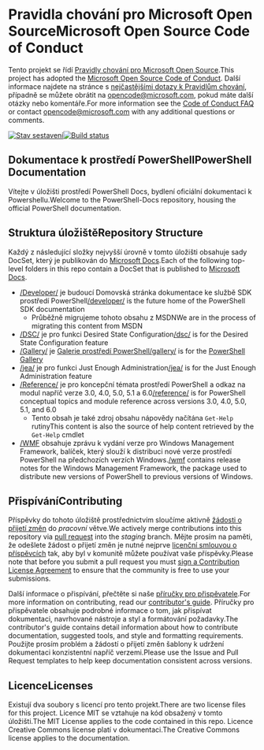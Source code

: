# <a name="microsoft-open-source-code-of-conduct"></a><span data-ttu-id="115c8-101">Pravidla chování pro Microsoft Open Source</span><span class="sxs-lookup"><span data-stu-id="115c8-101">Microsoft Open Source Code of Conduct</span></span>

<span data-ttu-id="115c8-102">Tento projekt se řídí [Pravidly chování pro Microsoft Open Source](https://opensource.microsoft.com/codeofconduct/).</span><span class="sxs-lookup"><span data-stu-id="115c8-102">This project has adopted the [Microsoft Open Source Code of Conduct](https://opensource.microsoft.com/codeofconduct/).</span></span>
<span data-ttu-id="115c8-103">Další informace najdete na stránce s [nejčastějšími dotazy k Pravidlům chování](https://opensource.microsoft.com/codeofconduct/faq/), případně se můžete obrátit na [opencode@microsoft.com](mailto:opencode@microsoft.com), pokud máte další otázky nebo komentáře.</span><span class="sxs-lookup"><span data-stu-id="115c8-103">For more information see the [Code of Conduct FAQ](https://opensource.microsoft.com/codeofconduct/faq/) or contact [opencode@microsoft.com](mailto:opencode@microsoft.com) with any additional questions or comments.</span></span>

<span data-ttu-id="115c8-104">[![Stav sestavení](https://ci.appveyor.com/api/projects/status/onshefxnc4g4pv87/branch/staging?svg=true)](https://ci.appveyor.com/project/PowerShell/powershell-docs/branch/staging)</span><span class="sxs-lookup"><span data-stu-id="115c8-104">[![Build status](https://ci.appveyor.com/api/projects/status/onshefxnc4g4pv87/branch/staging?svg=true)](https://ci.appveyor.com/project/PowerShell/powershell-docs/branch/staging)</span></span>

## <a name="powershell-documentation"></a><span data-ttu-id="115c8-105">Dokumentace k prostředí PowerShell</span><span class="sxs-lookup"><span data-stu-id="115c8-105">PowerShell Documentation</span></span>

<span data-ttu-id="115c8-106">Vítejte v úložišti prostředí PowerShell Docs, bydlení oficiální dokumentaci k Powershellu.</span><span class="sxs-lookup"><span data-stu-id="115c8-106">Welcome to the PowerShell-Docs repository, housing the official PowerShell documentation.</span></span>

## <a name="repository-structure"></a><span data-ttu-id="115c8-107">Struktura úložiště</span><span class="sxs-lookup"><span data-stu-id="115c8-107">Repository Structure</span></span>

<span data-ttu-id="115c8-108">Každý z následující složky nejvyšší úrovně v tomto úložišti obsahuje sady DocSet, který je publikován do [Microsoft Docs](https://docs.microsoft.com/powershell).</span><span class="sxs-lookup"><span data-stu-id="115c8-108">Each of the following top-level folders in this repo contain a DocSet that is published to [Microsoft Docs](https://docs.microsoft.com/powershell).</span></span>

- <span data-ttu-id="115c8-109">[/Developer/](https://docs.microsoft.com/powershell/developer/) je budoucí Domovská stránka dokumentace ke službě SDK prostředí PowerShell</span><span class="sxs-lookup"><span data-stu-id="115c8-109">[/developer/](https://docs.microsoft.com/powershell/developer/) is the future home of the PowerShell SDK documentation</span></span>
  - <span data-ttu-id="115c8-110">Průběžně migrujeme tohoto obsahu z MSDN</span><span class="sxs-lookup"><span data-stu-id="115c8-110">We are in the process of migrating this content from MSDN</span></span>
- <span data-ttu-id="115c8-111">[/DSC/](https://docs.microsoft.com/powershell/dsc/) je pro funkci Desired State Configuration</span><span class="sxs-lookup"><span data-stu-id="115c8-111">[/dsc/](https://docs.microsoft.com/powershell/dsc/) is for the Desired State Configuration feature</span></span>
- <span data-ttu-id="115c8-112">[/Gallery/](https://docs.microsoft.com/powershell/gallery) je [Galerie prostředí PowerShell](https://www.powershellgallery.com/)</span><span class="sxs-lookup"><span data-stu-id="115c8-112">[/gallery/](https://docs.microsoft.com/powershell/gallery) is for the [PowerShell Gallery](https://www.powershellgallery.com/)</span></span>
- <span data-ttu-id="115c8-113">[/jea/](https://docs.microsoft.com/powershell/jea/) je pro funkci Just Enough Administration</span><span class="sxs-lookup"><span data-stu-id="115c8-113">[/jea/](https://docs.microsoft.com/powershell/jea/) is for the Just Enough Administration feature</span></span>
- <span data-ttu-id="115c8-114">[/Reference/](https://docs.microsoft.com/powershell/scripting/) je pro koncepční témata prostředí PowerShell a odkaz na modul napříč verze 3.0, 4.0, 5.0, 5.1 a 6.0</span><span class="sxs-lookup"><span data-stu-id="115c8-114">[/reference/](https://docs.microsoft.com/powershell/scripting/) is for PowerShell conceptual topics and module reference across versions 3.0, 4.0, 5.0, 5.1, and 6.0</span></span>
  - <span data-ttu-id="115c8-115">Tento obsah je také zdroj obsahu nápovědy načítána `Get-Help` rutiny</span><span class="sxs-lookup"><span data-stu-id="115c8-115">This content is also the source of help content retrieved by the `Get-Help` cmdlet</span></span>
- <span data-ttu-id="115c8-116">[/WMF](https://docs.microsoft.com/powershell/wmf/readme) obsahuje zprávu k vydání verze pro Windows Management Framework, balíček, který slouží k distribuci nové verze prostředí PowerShell na předchozích verzích Windows.</span><span class="sxs-lookup"><span data-stu-id="115c8-116">[/wmf](https://docs.microsoft.com/powershell/wmf/readme) contains release notes for the Windows Management Framework, the package used to distribute new versions of PowerShell to previous versions of Windows.</span></span>

## <a name="contributing"></a><span data-ttu-id="115c8-117">Přispívání</span><span class="sxs-lookup"><span data-stu-id="115c8-117">Contributing</span></span>

<span data-ttu-id="115c8-118">Příspěvky do tohoto úložiště prostřednictvím sloučíme aktivně [žádosti o přijetí změn](https://help.github.com/articles/using-pull-requests/) do *pracovní* větve.</span><span class="sxs-lookup"><span data-stu-id="115c8-118">We actively merge contributions into this repository via [pull request](https://help.github.com/articles/using-pull-requests/) into the *staging* branch.</span></span>
<span data-ttu-id="115c8-119">Mějte prosím na paměti, že odešlete žádost o přijetí změn je nutné nejprve [licenční smlouvou o příspěvcích](https://cla.microsoft.com/) tak, aby byl v komunitě můžete používat vaše příspěvky.</span><span class="sxs-lookup"><span data-stu-id="115c8-119">Please note that before you submit a pull request you must [sign a Contribution License Agreement](https://cla.microsoft.com/) to ensure that the community is free to use your submissions.</span></span>

<span data-ttu-id="115c8-120">Další informace o přispívání, přečtěte si naše [příručky pro přispěvatele](CONTRIBUTING.md).</span><span class="sxs-lookup"><span data-stu-id="115c8-120">For more information on contributing, read our [contributor's guide](CONTRIBUTING.md).</span></span>
<span data-ttu-id="115c8-121">Příručky pro přispěvatele obsahuje podrobné informace o tom, jak přispívat dokumentaci, navrhované nástroje a styl a formátování požadavky.</span><span class="sxs-lookup"><span data-stu-id="115c8-121">The contributor's guide contains detail information about how to contribute documentation, suggested tools, and style and formatting requirements.</span></span>
<span data-ttu-id="115c8-122">Použijte prosím problém a žádostí o přijetí změn šablony k udržení dokumentaci konzistentní napříč verzemi.</span><span class="sxs-lookup"><span data-stu-id="115c8-122">Please use the Issue and Pull Request templates to help keep documentation consistent across versions.</span></span>

## <a name="licenses"></a><span data-ttu-id="115c8-123">Licence</span><span class="sxs-lookup"><span data-stu-id="115c8-123">Licenses</span></span>

<span data-ttu-id="115c8-124">Existují dva soubory s licencí pro tento projekt.</span><span class="sxs-lookup"><span data-stu-id="115c8-124">There are two license files for this project.</span></span>
<span data-ttu-id="115c8-125">Licence MIT se vztahuje na kód obsažený v tomto úložišti.</span><span class="sxs-lookup"><span data-stu-id="115c8-125">The MIT License applies to the code contained in this repo.</span></span>
<span data-ttu-id="115c8-126">Licence Creative Commons license platí v dokumentaci.</span><span class="sxs-lookup"><span data-stu-id="115c8-126">The Creative Commons license applies to the documentation.</span></span>